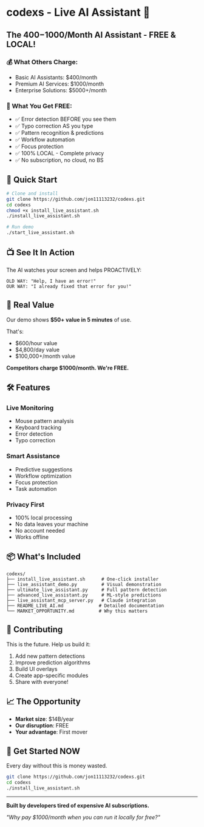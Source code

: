 # codexs - Live AI Assistant 🚀

## The $400-$1000/Month AI Assistant - FREE & LOCAL! 

### 💰 What Others Charge:
- Basic AI Assistants: $400/month
- Premium AI Services: $1000/month  
- Enterprise Solutions: $5000+/month

### 🎁 What You Get FREE:
- ✅ Error detection BEFORE you see them
- ✅ Typo correction AS you type
- ✅ Pattern recognition & predictions
- ✅ Workflow automation
- ✅ Focus protection
- ✅ 100% LOCAL - Complete privacy
- ✅ No subscription, no cloud, no BS

## 🚀 Quick Start

```bash
# Clone and install
git clone https://github.com/jon11113232/codexs.git
cd codexs
chmod +x install_live_assistant.sh
./install_live_assistant.sh

# Run demo
./start_live_assistant.sh
```

## 📺 See It In Action

The AI watches your screen and helps PROACTIVELY:

```
OLD WAY: "Help, I have an error!"
OUR WAY: "I already fixed that error for you!"
```

## 💸 Real Value

Our demo shows **$50+ value in 5 minutes** of use.

That's:
- $600/hour value
- $4,800/day value  
- $100,000+/month value

**Competitors charge $1000/month. We're FREE.**

## 🛠️ Features

### Live Monitoring
- Mouse pattern analysis
- Keyboard tracking
- Error detection
- Typo correction

### Smart Assistance  
- Predictive suggestions
- Workflow optimization
- Focus protection
- Task automation

### Privacy First
- 100% local processing
- No data leaves your machine
- No account needed
- Works offline

## 📦 What's Included

```
codexs/
├── install_live_assistant.sh      # One-click installer
├── live_assistant_demo.py         # Visual demonstration
├── ultimate_live_assistant.py     # Full pattern detection
├── advanced_live_assistant.py     # ML-style predictions
├── live_assistant_mcp_server.py   # Claude integration
├── README_LIVE_AI.md             # Detailed documentation
└── MARKET_OPPORTUNITY.md         # Why this matters
```

## 🤝 Contributing

This is the future. Help us build it:

1. Add new pattern detections
2. Improve prediction algorithms
3. Build UI overlays
4. Create app-specific modules
5. Share with everyone!

## 📈 The Opportunity

- **Market size**: $14B/year
- **Our disruption**: FREE
- **Your advantage**: First mover

## 🎯 Get Started NOW

Every day without this is money wasted.

```bash
git clone https://github.com/jon11113232/codexs.git
cd codexs
./install_live_assistant.sh
```

---

**Built by developers tired of expensive AI subscriptions.**

*"Why pay $1000/month when you can run it locally for free?"*
